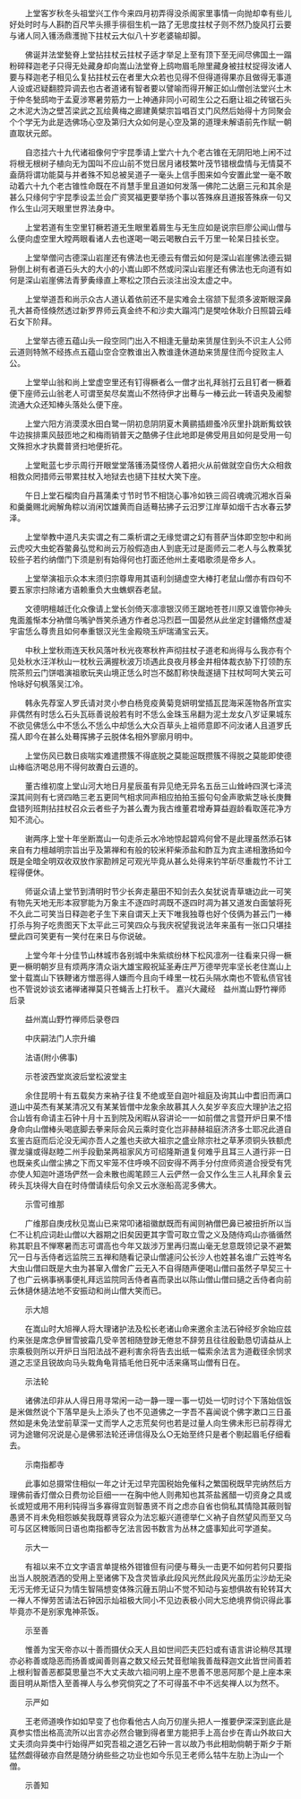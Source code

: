 <!-- { "loadSidebar": true } -->
　　上堂客岁秋冬头祖堂兴工作今来四月初弄得没杀阁家里事情一向抛却幸有些儿好处时时与人斟酌百尺竿头攃手徘徊生机一路了无思度拄杖子则不然乃旋风打云要与诸人同入镬汤鼎濩抛下拄杖云大似八十岁老婆输却脚。

　　佛诞并法堂甃脊上堂拈拄杖云拄杖子适才举足上至有顶下至无间尽佛国土一蹋粉碎释迦老子只得无处藏身却向嵩山法堂脊上鸱吻眉毛隙里藏身被拄杖捉得汝诸人要与释迦老子相见么复拈拄杖云在者里大众若也见得不但得道得果亦且做得无事道人设或迟疑翻腔异调去也古者道诸有智者要以譬喻而得开解正如山僧创法堂兴土木于仲冬甃鸱吻于孟夏涉寒暑劳筋力一上神通非同小可砌生公之石磨让祖之砖锯石头之木泥大沩之壁苫梁武之瓦绘黄梅之廊建黄檗宗旨唱百丈门风然后始得十方同聚会个个学无为此是选佛场心空及第归大众如何是心空及第的道理未解语前先作赋一朝直取状元郎。

　　自恣挂六十九代诸祖像何宁宇昆季请上堂六十九个老古锥在无阴阳地上闲不过将根无根树子植向无为国叫不应山前不觉日居月诸枝繁叶茂节错根盘情与无情莫不盍荫将谓功能莫与并者殊不知总被吴道子一毫头上信手图来如今安置此堂一毫不敢动着六十九个老古锥性命既在不肖慧手里且道如何发落一佛陀二达磨三元和其余是甚么只缘何宁宇昆季设盂兰会广资冥福更要举扬个事以答殊庥且道报答殊庥一句又作么生山河天眼里世界法身中。

　　上堂若道有生空里钉橛若道无生眼里着屑生与无生应如是说宗巨廖公闻山僧与么便向虚空里大瞠两眼看诸人去也遂喝一喝云喝散白云千万里一轮杲日挂长空。

　　上堂举僧问古德深山岩崖还有佛法也无德云有僧云如何是深山岩崖佛法德云猢狲倒上树有者道石头大的大小的小嵩山即不然或问深山岩崖还有佛法也无向道有如何是深山岩崖佛法青萝夤缘直上寒松之顶白云淡注出没太虚之中。

　　上堂举道吾和尚示众古人道认着依前还不是实难会土宿颔下髭须多波斯眼深鼻孔大甚奇怪倏然透过新罗界师云真金终不和沙卖大蹋鸿门是樊哙休耿介日照碧云峰石女下阶拜。

　　上堂举古德五蕴山头一段空同门出入不相逢无量劫来赁屋住到头不识主人公师云道则特煞不经拣点五蕴山空合空教谁出入教谁逢休道劫来赁屋住而今捉败主人公。

　　上堂举山翁和尚上堂虚空里还有钉得橛者么一僧才出礼拜翁打云且钉者一橛着便下座师云山翁老人可谓至矣尽矣嵩山不然待伊才出蓦与一棒云此一转语央及阇黎流通大众还知棒头落处么便下座。

　　上堂六阳方消漠漠水田白鹭一阴初息阴阴夏木黄鹂插翅蚤冷灰里扑跳断觜蚊铁牛边挨排熏风鼓匝地之和梅雨销普天之酷佛子住此地即是佛受用且如何是受用一句文殊担水才执爨普贤扫地便折花。

　　上堂毗蓝七步示周行开眼堂堂落镬汤莫怪傍人着把火从前做就空自伤大众相救相救众罔措师云带累拄杖入地狱去也擿下拄杖大笑下座。

　　午日上堂石榴肉自丹菖蒲柔寸节时节不相饶心事冷如铁三闾召魂魂沉湘水百枭和羹羹赐北阙解角粽以消闲饮雄黄而自适蓦拈拂子云汨罗江岸草如烟千古水春云梦泽。

　　上堂举教中道凡夫实谓之有二乘析谓之无缘觉谓之幻有菩萨当体即空恕中和尚云虎咬大虫蛇吞鳖鼻弘觉和尚云万般假造由人到底无过是面师云二老人与么教乘犹较些子若约纳僧门下须是别有始得何也打面还他州土麦唱歌须是帝乡人。

　　上堂举演祖示众本末须归宗尊卑用其语利剑擿虚空大棒打老鼠山僧亦有四句不要五家宗扫除诸方语赖重负大虫蟭螟吞老鼠。

　　文德明檀越迁化众像请上堂长剑倚天凛凛银汉师王踞地苍苍川原又谁管你神头鬼面羞惭本分衲僧乌嘴驴唇笑杀通方作者总冯烈苣一国晏然从此坐定封疆翛然虚凝宇宙恁么尊贵且如何奉重银汉光生金殿晓玉炉瑞涌宝云天。

　　中秋上堂秋雨连天秋风落叶秋光夜寒秋杵声彻拄杖子道老和尚得与么我亦有个见处秋水汪洋秋山一枕秋云满握秋波万顷遇此良夜月移金井相体裁衣胁下打领酌东院茶煎云门饼唱演祖歌玩夹山境正恁么时岂不酩酊称快哉遂擿下拄杖呵呵大笑云可怜咏好句枫落吴江冷。

　　韩永先荐室人罗氏请对灵小参白杨竞疫黄菊竞妍明堂插瓦昆海采莲物各所宜实非偶然有时恁么石头瓦砾善说般若有时不恁么金珠玉帛翻为泥土龙女八岁证果城东不欲见佛恁么中不恁么不恁么中却恁么大众百草头上祖师意即不问汝诸人且道罗氏孺人即今在甚么处蓦挥拂子云脱体名相外寥廓月明中。

　　上堂伤风已数日痰喘实难遣攒簇不得底脱之莫能逭既攒簇不得脱之莫能即使德山棒临济喝总用不得何故聻白云道的。

　　董古维初度上堂山河大地日月星辰虽有异见绝无异名五岳三山耸峙四溟七泽流深其间则有七贤四皓三老五更同气相求同声相应拍拍玉振句句金声歌紫芝咏长庚舞盘错列班荆拈拄杖召众云者些子为甚么聻为我古维董君增寿算益遐龄看取莲花净方知不流心。

　　谢两序上堂十年坐断嵩山一句走杀云水冷地惊起碧鸡何曾不是此理虽然添石钵来自有力檀越明宗旨出乎及第禅和有般的较米秤柴添盐和酢互为宾主递相激扬如今既是全暗全明双收双放作家勘辨足可观光毕竟从甚么处得来钓竿斫尽重裁竹不计工程得便休。

　　师诞众请上堂节到清明时节少长奔走墓田不知剑去久矣犹说青草塘边此一可笑有物先天地无形本寂寥能为万象主不逐四时凋既不逐四时凋为甚又道发白面皱将死不久此二可笑当日释迦老子生下来自谓天上天下唯我独尊也好个伎俩为甚云门一棒打杀与狗子吃贵图天下太平此三可笑四众与我庆祝望我说法年来虽有一张口只堪挂壁此四可笑更有一笑付在来日与你说破。

　　上堂今年十分佳节山林城市各别城中朱紫缤纷林下松风凛冽一往看来只得一橛更一橛明朝岁旦有烦两序清众诣大雄宝殿祝延圣寿庄严万德举兜率坚长老住嵩山上堂十载嵩山下铁鞭诸方憎恶得人嫌而今且向千峰里一枕石头隔水南也不管私债官钱也不管说妙谈玄诸禅诸禅莫只苍蝇舌上打秋千。
嘉兴大藏经　益州嵩山野竹禅师后录


　　益州嵩山野竹禅师后录卷四

　　中庆嗣法门人宗升编

　　法语(附小佛事)

　　示苍波西堂岚波后堂松波堂主

　　余住昆明十有五载矣方来衲子往复不绝或至自迦叶祖庭及询其山中耆旧而满口道山中英杰有某某清况又有某某皆僧中龙象余故慕其人久矣岁辛亥应大理护法之招合山皆有命请主石钟十月十五到院及闲暇从容讲论一一如前僧之言暨开炉日果不惜身命向山僧棒头喝底脚去拳来际会风云乘时变化岂非赫赫祖庭济济多士耶况此道自玄鉴古庭而后沦没无闻亦吾人之羞也夫欲大祖宗之盛业除宗社之草茅须铜头铁额虎骤龙骧或得赵睦二州手段勤杲两祖家风方可绍隆斯道复何难乎且耳三人道行非一日也既亲炙山僧尘拂之下而又牢笼不住呼唤不回安得不两手分付庶师资道合授受有凭亦使人知迦叶道场俨然一会未散也阁笔顾三人云俨然一会又作么生三人礼拜余复云砖头瓦块得大自在时侍僧请续后句余又云水涨船高泥多佛大。

　　示雪可维那

　　广维那自庚戌秋见嵩山已来常叩诸祖徽猷既而有闻则衲僧巴鼻已被扭折所以当仁不让机应词赴山僧以大器期之旧矣因更其字雪可取立雪之义及随侍鸡山亦循循然称其职且不惮寒暑而志可谓高也今年又跋涉万里再归嵩山毫无怠意既领记录不避繁冗一日与舌侍者远监院三五禅和随看记录山僧遽问公长沙人也姓甚名谁广云姓岑名大虫山僧曰既是大虫为甚窜入僧舍广云无入不自得随声便喝山僧曰虽然子早契三十了也广云祸事祸事便礼拜远监院同舌侍者喜而录出以陈山僧山僧曰擿之舌侍者向前云休擿休擿法地不安振动和尚山僧大笑而已。

　　示大旭

　　在嵩山时大旭禅人将大理诸护法及松长老诸山命来邀余主法石钟经岁余始应兹约来张是席念伊冒雪披霜几受辛苦相随登踄无倦怠不辞劳且往往殷勤恳切请益从上宗乘极则所以开炉日当阳法战不避利害余将告去出纸一幅索余法言为道截径余悯求道之志坚且锐故向马头栽角龟背插毛他日死中活来痛骂山僧有日在。

　　示法轮

　　诸佛法印非从人得日用寻常闲一动一静一理一事一切处一切时讨个下落始信饭是米做然说个下落早是头上添头了也不见道佛之一字吾不喜闻说个佛字漱口三日虽然如是未免法堂前草深一丈而学人之志荒矣何也若是过量人向生佛未形已前荐得尤诃为途辙何况说是心是佛邪法轮还谛信得及么○无始至终只是者个剔起眉毛仔细看去。

　　示南指都寺

　　此事如总摄常住相似一年之计无过早完国税始免催科之繁国税既早完纳然后方理佛前香灯僧众日费勿论巨细一一在胸中他人则弗知也其茶盐酱醋一切资身之具或长或短或用不用利钝得当多寡得宜则智愚贤不肖之虑亦自省也倘私其情隐其蔽则智愚贤不肖未免相怨嫉矣我既尊贤容众为法忘躯兴道德举仁义衲子自然望风而至又乌可与区区稗贩同日语也南指都寺乞法言因书数言为丛林之盛事知此可学道矣。

　　示大一

　　有祖以来不立文字语言单提格外钳锥但有问便与蓦头一击更不如何若何只要指出当人脱脱洒洒的受用上至诸佛下及含灵皆承此段风光然此段风光虽历尘沙劫无染无污无修无证只为情生智隔想变体殊沉薶五阴山不觉不知动与妄想俱故有轮转耳大一禅人不惮劳苦请法石钟因示灿祖极大同小不见边表极小同大忘绝境界倘识得此事毕竟亦不是别家鬼神茶饭。

　　示至善

　　惟善为宝天帝亦以十善而摄伏众天人且如世间匹夫匹妇或有语言讲论稍尽其理亦必称善或隐恶而扬善或闻善则喜之数又经云梵音慰喻我善哉释迦文此皆世间善若上根利智善恶都莫思量岂不大丈夫故六祖问明上座不思善不思恶阿那个是上座本来面目明从斯悟入至善禅人与么参究倘究之了不可得虽不中不远矣禅人以为然不。

　　示严如

　　王老师道唤作如如早变了也你看他古人向万仞崖头把人一推要伊深深到底此是真参实悟出格高流所以出言亦必然合辙到得者里方能把手上高台步在青山外故曰大丈夫须向异类中行始得严如究吾祖之道乞石钟一言以故乃书此相助倘朝于斯夕于斯猛然觑得破亦自然是随分纳些些之功业也如今乐见王老师么牯牛左肋上沩山一个僧。

　　示善知

